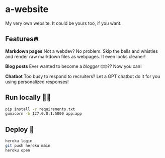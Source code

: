 # a-website

My very own website.
It could be yours too, if you want.

## Features🔥

**Markdown pages** 
Not a webdev? No problem. Skip the bells and whistles and render raw markdown files as webpages. It even looks cleaner!

**Blog posts**
Ever wanted to become a *blogger* 🤓🤓?? Now you can!

**Chatbot**
Too busy to respond to recruiters? Let a GPT chatbot do it for you using personalized responses!

## Run locally 🏃‍♂️

```bash
pip install -r requirements.txt
gunicorn -b 127.0.0.1:5000 app:app
```

## Deploy 🚀

```bash
heroku login
git push heroku main
heroku open
```